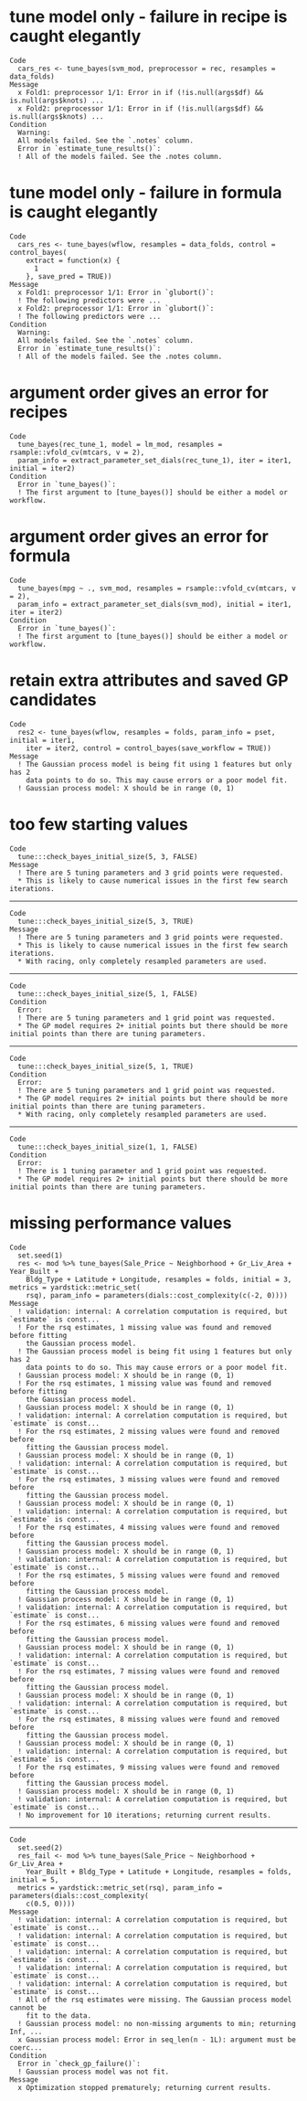 # tune model only - failure in recipe is caught elegantly

    Code
      cars_res <- tune_bayes(svm_mod, preprocessor = rec, resamples = data_folds)
    Message
      x Fold1: preprocessor 1/1: Error in if (!is.null(args$df) && is.null(args$knots) ...
      x Fold2: preprocessor 1/1: Error in if (!is.null(args$df) && is.null(args$knots) ...
    Condition
      Warning:
      All models failed. See the `.notes` column.
      Error in `estimate_tune_results()`:
      ! All of the models failed. See the .notes column.

# tune model only - failure in formula is caught elegantly

    Code
      cars_res <- tune_bayes(wflow, resamples = data_folds, control = control_bayes(
        extract = function(x) {
          1
        }, save_pred = TRUE))
    Message
      x Fold1: preprocessor 1/1: Error in `glubort()`:
      ! The following predictors were ...
      x Fold2: preprocessor 1/1: Error in `glubort()`:
      ! The following predictors were ...
    Condition
      Warning:
      All models failed. See the `.notes` column.
      Error in `estimate_tune_results()`:
      ! All of the models failed. See the .notes column.

# argument order gives an error for recipes

    Code
      tune_bayes(rec_tune_1, model = lm_mod, resamples = rsample::vfold_cv(mtcars, v = 2),
      param_info = extract_parameter_set_dials(rec_tune_1), iter = iter1, initial = iter2)
    Condition
      Error in `tune_bayes()`:
      ! The first argument to [tune_bayes()] should be either a model or workflow.

# argument order gives an error for formula

    Code
      tune_bayes(mpg ~ ., svm_mod, resamples = rsample::vfold_cv(mtcars, v = 2),
      param_info = extract_parameter_set_dials(svm_mod), initial = iter1, iter = iter2)
    Condition
      Error in `tune_bayes()`:
      ! The first argument to [tune_bayes()] should be either a model or workflow.

# retain extra attributes and saved GP candidates

    Code
      res2 <- tune_bayes(wflow, resamples = folds, param_info = pset, initial = iter1,
        iter = iter2, control = control_bayes(save_workflow = TRUE))
    Message
      ! The Gaussian process model is being fit using 1 features but only has 2
        data points to do so. This may cause errors or a poor model fit.
      ! Gaussian process model: X should be in range (0, 1)

# too few starting values

    Code
      tune:::check_bayes_initial_size(5, 3, FALSE)
    Message
      ! There are 5 tuning parameters and 3 grid points were requested.
      * This is likely to cause numerical issues in the first few search iterations.

---

    Code
      tune:::check_bayes_initial_size(5, 3, TRUE)
    Message
      ! There are 5 tuning parameters and 3 grid points were requested.
      * This is likely to cause numerical issues in the first few search iterations.
      * With racing, only completely resampled parameters are used.

---

    Code
      tune:::check_bayes_initial_size(5, 1, FALSE)
    Condition
      Error:
      ! There are 5 tuning parameters and 1 grid point was requested.
      * The GP model requires 2+ initial points but there should be more initial points than there are tuning parameters.

---

    Code
      tune:::check_bayes_initial_size(5, 1, TRUE)
    Condition
      Error:
      ! There are 5 tuning parameters and 1 grid point was requested.
      * The GP model requires 2+ initial points but there should be more initial points than there are tuning parameters.
      * With racing, only completely resampled parameters are used.

---

    Code
      tune:::check_bayes_initial_size(1, 1, FALSE)
    Condition
      Error:
      ! There is 1 tuning parameter and 1 grid point was requested.
      * The GP model requires 2+ initial points but there should be more initial points than there are tuning parameters.

# missing performance values

    Code
      set.seed(1)
      res <- mod %>% tune_bayes(Sale_Price ~ Neighborhood + Gr_Liv_Area + Year_Built +
        Bldg_Type + Latitude + Longitude, resamples = folds, initial = 3, metrics = yardstick::metric_set(
        rsq), param_info = parameters(dials::cost_complexity(c(-2, 0))))
    Message
      ! validation: internal: A correlation computation is required, but `estimate` is const...
      ! For the rsq estimates, 1 missing value was found and removed before fitting
        the Gaussian process model.
      ! The Gaussian process model is being fit using 1 features but only has 2
        data points to do so. This may cause errors or a poor model fit.
      ! Gaussian process model: X should be in range (0, 1)
      ! For the rsq estimates, 1 missing value was found and removed before fitting
        the Gaussian process model.
      ! Gaussian process model: X should be in range (0, 1)
      ! validation: internal: A correlation computation is required, but `estimate` is const...
      ! For the rsq estimates, 2 missing values were found and removed before
        fitting the Gaussian process model.
      ! Gaussian process model: X should be in range (0, 1)
      ! validation: internal: A correlation computation is required, but `estimate` is const...
      ! For the rsq estimates, 3 missing values were found and removed before
        fitting the Gaussian process model.
      ! Gaussian process model: X should be in range (0, 1)
      ! validation: internal: A correlation computation is required, but `estimate` is const...
      ! For the rsq estimates, 4 missing values were found and removed before
        fitting the Gaussian process model.
      ! Gaussian process model: X should be in range (0, 1)
      ! validation: internal: A correlation computation is required, but `estimate` is const...
      ! For the rsq estimates, 5 missing values were found and removed before
        fitting the Gaussian process model.
      ! Gaussian process model: X should be in range (0, 1)
      ! validation: internal: A correlation computation is required, but `estimate` is const...
      ! For the rsq estimates, 6 missing values were found and removed before
        fitting the Gaussian process model.
      ! Gaussian process model: X should be in range (0, 1)
      ! validation: internal: A correlation computation is required, but `estimate` is const...
      ! For the rsq estimates, 7 missing values were found and removed before
        fitting the Gaussian process model.
      ! Gaussian process model: X should be in range (0, 1)
      ! validation: internal: A correlation computation is required, but `estimate` is const...
      ! For the rsq estimates, 8 missing values were found and removed before
        fitting the Gaussian process model.
      ! Gaussian process model: X should be in range (0, 1)
      ! validation: internal: A correlation computation is required, but `estimate` is const...
      ! For the rsq estimates, 9 missing values were found and removed before
        fitting the Gaussian process model.
      ! Gaussian process model: X should be in range (0, 1)
      ! validation: internal: A correlation computation is required, but `estimate` is const...
      ! No improvement for 10 iterations; returning current results.

---

    Code
      set.seed(2)
      res_fail <- mod %>% tune_bayes(Sale_Price ~ Neighborhood + Gr_Liv_Area +
        Year_Built + Bldg_Type + Latitude + Longitude, resamples = folds, initial = 5,
      metrics = yardstick::metric_set(rsq), param_info = parameters(dials::cost_complexity(
        c(0.5, 0))))
    Message
      ! validation: internal: A correlation computation is required, but `estimate` is const...
      ! validation: internal: A correlation computation is required, but `estimate` is const...
      ! validation: internal: A correlation computation is required, but `estimate` is const...
      ! validation: internal: A correlation computation is required, but `estimate` is const...
      ! validation: internal: A correlation computation is required, but `estimate` is const...
      ! All of the rsq estimates were missing. The Gaussian process model cannot be
        fit to the data.
      ! Gaussian process model: no non-missing arguments to min; returning Inf, ...
      x Gaussian process model: Error in seq_len(n - 1L): argument must be coerc...
    Condition
      Error in `check_gp_failure()`:
      ! Gaussian process model was not fit.
    Message
      x Optimization stopped prematurely; returning current results.


